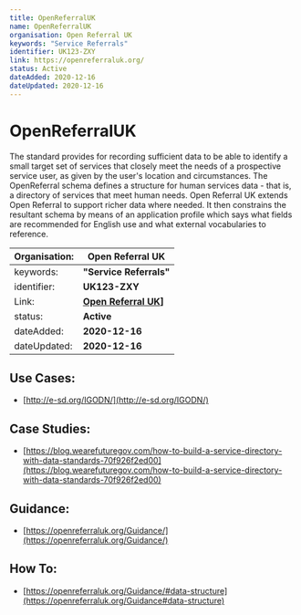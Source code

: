 ```yaml
---
title: OpenReferralUK
name: OpenReferralUK
organisation: Open Referral UK
keywords: "Service Referrals"
identifier: UK123-ZXY
link: https://openreferraluk.org/
status: Active
dateAdded: 2020-12-16
dateUpdated: 2020-12-16
---
```


# OpenReferralUK

The standard provides for recording sufficient data to be able to identify a small target set of services that closely meet the needs of a prospective service user, as given by the user's location and circumstances. The OpenReferral schema defines a structure for human services data - that is, a directory of services that meet human needs. Open Referral UK extends Open Referral to support richer data where needed. It then constrains the resultant schema by means of an application profile which says what fields are recommended for English use and what external vocabularies to reference.

| Organisation: | **Open Referral UK** |
| --- | --- |
| keywords: | **"Service Referrals"** |
| identifier: | **UK123-ZXY** |
| Link: | **[Open Referral UK](https://openreferraluk.org/)]** |
| status: | **Active** |
| dateAdded: | **2020-12-16** |
| dateUpdated: | **2020-12-16** |


## Use Cases:
 - [http://e-sd.org/IGODN/](http://e-sd.org/IGODN/)

## Case Studies:
  - [https://blog.wearefuturegov.com/how-to-build-a-service-directory-with-data-standards-70f926f2ed00](https://blog.wearefuturegov.com/how-to-build-a-service-directory-with-data-standards-70f926f2ed00)

## Guidance:
 - [https://openreferraluk.org/Guidance/](https://openreferraluk.org/Guidance/)

## How To:
 - [https://openreferraluk.org/Guidance/#data-structure](https://openreferraluk.org/Guidance#data-structure)